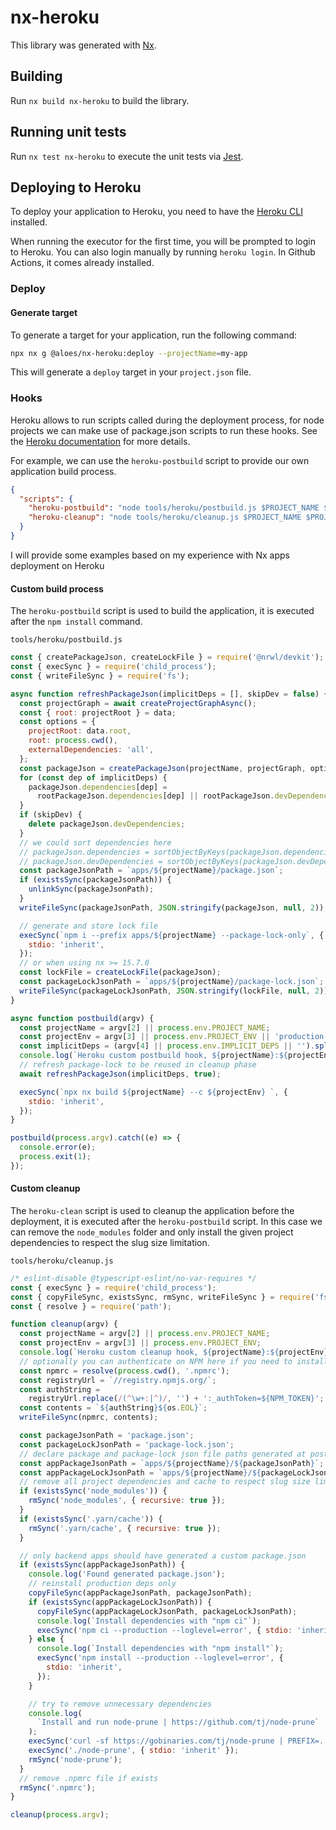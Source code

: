 # nx-heroku

This library was generated with [Nx](https://nx.dev).

## Building

Run `nx build nx-heroku` to build the library.

## Running unit tests

Run `nx test nx-heroku` to execute the unit tests via [Jest](https://jestjs.io).

## Deploying to Heroku

To deploy your application to Heroku, you need to have the [Heroku CLI](https://devcenter.heroku.com/articles/heroku-cli) installed.

When running the executor for the first time, you will be prompted to login to Heroku. You can also login manually by running `heroku login`.
In Github Actions, it comes already installed.

### Deploy

#### Generate target

To generate a target for your application, run the following command:

```bash
npx nx g @aloes/nx-heroku:deploy --projectName=my-app
```

This will generate a `deploy` target in your `project.json` file.

### Hooks

Heroku allows to run scripts called during the deployment process, for node projects we can make use of package.json scripts to run these hooks.
See the [Heroku documentation](https://devcenter.heroku.com/articles/nodejs-support#customizing-the-build-process) for more details.

For example, we can use the `heroku-postbuild` script to provide our own application build process.

```json
{
  "scripts": {
    "heroku-postbuild": "node tools/heroku/postbuild.js $PROJECT_NAME $PROJECT_ENV",
    "heroku-cleanup": "node tools/heroku/cleanup.js $PROJECT_NAME $PROJECT_ENV"
  }
}
```

I will provide some examples based on my experience with Nx apps deployment on Heroku

#### Custom build process

The `heroku-postbuild` script is used to build the application, it is executed after the `npm install` command.

`tools/heroku/postbuild.js`

```js
const { createPackageJson, createLockFile } = require('@nrwl/devkit');
const { execSync } = require('child_process');
const { writeFileSync } = require('fs');

async function refreshPackageJson(implicitDeps = [], skipDev = false) {
  const projectGraph = await createProjectGraphAsync();
  const { root: projectRoot } = data;
  const options = {
    projectRoot: data.root,
    root: process.cwd(),
    externalDependencies: 'all',
  };
  const packageJson = createPackageJson(projectName, projectGraph, options);
  for (const dep of implicitDeps) {
    packageJson.dependencies[dep] =
      rootPackageJson.dependencies[dep] || rootPackageJson.devDependencies[dep];
  }
  if (skipDev) {
    delete packageJson.devDependencies;
  }
  // we could sort dependencies here
  // packageJson.dependencies = sortObjectByKeys(packageJson.dependencies);
  // packageJson.devDependencies = sortObjectByKeys(packageJson.devDependencies);
  const packageJsonPath = `apps/${projectName}/package.json`;
  if (existsSync(packageJsonPath)) {
    unlinkSync(packageJsonPath);
  }
  writeFileSync(packageJsonPath, JSON.stringify(packageJson, null, 2));

  // generate and store lock file
  execSync(`npm i --prefix apps/${projectName} --package-lock-only`, {
    stdio: 'inherit',
  });
  // or when using nx >= 15.7.0
  const lockFile = createLockFile(packageJson);
  const packageLockJsonPath = `apps/${projectName}/package-lock.json`;
  writeFileSync(packageLockJsonPath, JSON.stringify(lockFile, null, 2));
}

async function postbuild(argv) {
  const projectName = argv[2] || process.env.PROJECT_NAME;
  const projectEnv = argv[3] || process.env.PROJECT_ENV || 'production';
  const implicitDeps = (argv[4] || process.env.IMPLICIT_DEPS || '').split(',');
  console.log(`Heroku custom postbuild hook, ${projectName}:${projectEnv}`);
  // refresh package-lock to be reused in cleanup phase
  await refreshPackageJson(implicitDeps, true);

  execSync(`npx nx build ${projectName} --c ${projectEnv} `, {
    stdio: 'inherit',
  });
}

postbuild(process.argv).catch((e) => {
  console.error(e);
  process.exit(1);
});
```

#### Custom cleanup

The `heroku-clean` script is used to cleanup the application before the deployment, it is executed after the `heroku-postbuild` script.
In this case we can remove the `node_modules` folder and only install the given project dependencies to respect the slug size limitation.

`tools/heroku/cleanup.js`

```js
/* eslint-disable @typescript-eslint/no-var-requires */
const { execSync } = require('child_process');
const { copyFileSync, existsSync, rmSync, writeFileSync } = require('fs');
const { resolve } = require('path');

function cleanup(argv) {
  const projectName = argv[2] || process.env.PROJECT_NAME;
  const projectEnv = argv[3] || process.env.PROJECT_ENV;
  console.log(`Heroku custom cleanup hook, ${projectName}:${projectEnv}`);
  // optionally you can authenticate on NPM here if you need to install private packages
  const npmrc = resolve(process.cwd(), '.npmrc');
  const registryUrl = `//registry.npmjs.org/`;
  const authString =
    registryUrl.replace(/(^\w+:|^)/, '') + ':_authToken=${NPM_TOKEN}';
  const contents = `${authString}${os.EOL}`;
  writeFileSync(npmrc, contents);

  const packageJsonPath = 'package.json';
  const packageLockJsonPath = 'package-lock.json';
  // declare package and package-lock json file paths generated at postbuild phase
  const appPackageJsonPath = `apps/${projectName}/${packageJsonPath}`;
  const appPackageLockJsonPath = `apps/${projectName}/${packageLockJsonPath}`;
  // remove all project dependencies and cache to respect slug size limitation
  if (existsSync('node_modules')) {
    rmSync('node_modules', { recursive: true });
  }
  if (existsSync('.yarn/cache')) {
    rmSync('.yarn/cache', { recursive: true });
  }

  // only backend apps should have generated a custom package.json
  if (existsSync(appPackageJsonPath)) {
    console.log('Found generated package.json');
    // reinstall production deps only
    copyFileSync(appPackageJsonPath, packageJsonPath);
    if (existsSync(appPackageLockJsonPath)) {
      copyFileSync(appPackageLockJsonPath, packageLockJsonPath);
      console.log(`Install dependencies with "npm ci"`);
      execSync('npm ci --production --loglevel=error', { stdio: 'inherit' });
    } else {
      console.log(`Install dependencies with "npm install"`);
      execSync('npm install --production --loglevel=error', {
        stdio: 'inherit',
      });
    }

    // try to remove unnecessary dependencies
    console.log(
      `Install and run node-prune | https://github.com/tj/node-prune`
    );
    execSync('curl -sf https://gobinaries.com/tj/node-prune | PREFIX=. sh');
    execSync('./node-prune', { stdio: 'inherit' });
    rmSync('node-prune');
  }
  // remove .npmrc file if exists
  rmSync('.npmrc');
}

cleanup(process.argv);
```
